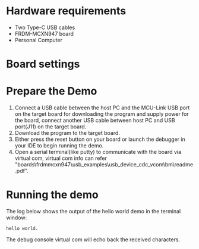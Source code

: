 Hardware requirements
=====================
- Two Type-C USB cables
- FRDM-MCXN947 board
- Personal Computer

Board settings
============

Prepare the Demo
===============
1.  Connect a USB cable between the host PC and the MCU-Link USB port on the target board for downloading
    the program and supply power for the board, connect another USB cable between host PC and USB port(J11)
	on the target board.
2.  Download the program to the target board.
3.  Either press the reset button on your board or launch the debugger in your IDE to begin running the demo.
4.  Open a serial terminal(like putty) to communicate with the board via virtual com, virtual com info can refer 
    "boards\frdmmcxn947\usb_examples\usb_device_cdc_vcom\bm\readme.pdf".

Running the demo
================
The log below shows the output of the hello world demo in the terminal window:
~~~~~~~~~~~~~~~~~~~~~~~~~~~~~~~~~~~
hello world.
~~~~~~~~~~~~~~~~~~~~~~~~~~~~~~~~~~~
The debug console virtual com will echo back the received characters.
